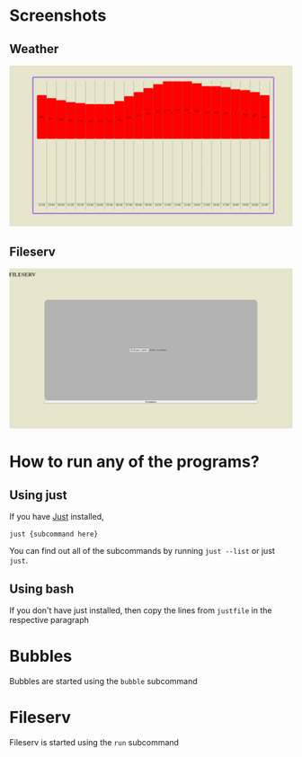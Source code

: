 # Screenshots

## Weather
![weather-view](./screenshots/weather.png)

## Fileserv
![fileserv](./screenshots/fileserv.png)

# How to run any of the programs?

## Using just

If you have [Just](https://just.systems) installed,

```
just {subcommand here}
```

You can find out all of the subcommands by running `just --list` or just `just`.

## Using bash

If you don't have just installed, then copy the lines from `justfile` in the respective paragraph

# Bubbles

Bubbles are started using the `bubble` subcommand

# Fileserv

Fileserv is started using the `run` subcommand
